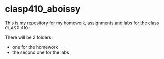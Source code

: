 # clasp410_aboissy
This is my repository for my homework, assignments and labs for the class CLASP 410 :

There will be 2 folders :
- one for the homework
- the second one for the labs
